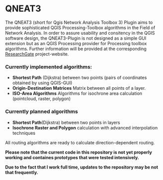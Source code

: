 # QNEAT3

The QNEAT3 (short for Qgis Network Analysis Toolbox 3) Plugin aims to provide sophisticated QGIS Processing-Toolbox algorithms in the Field of Network Analysis. In order to assure usability and consitency in the QGIS software design, the QNEAT3-Plugin is not designed as a simple GUI extension but as an QGIS Processing provider for Processing toolbox algorithms. Further information will be provided at the corresponding [ResearchGate](https://www.researchgate.net/project/Design-of-advanced-network-analysis-algorithms-for-the-QGIS-processing-library) project-website.

### Currently implemented algorithms:
- **Shortest Path** (Dijkstra) between two points (pairs of coordinates obtained by using QGIS-GUI)
- **Origin-Destination Matrices** Matrix between all points of a layer.
- **ISO-Area Algorithms** Algorithms for isochrone area calculation (pointcloud, raster, polygon)

### Currently planned algorithms
- **Shortest Path**(Dijkstra) between two points in layers
- **Isochrone Raster and Polygon** calculation with advanced interpolation techniques

All routing algorithms are ready to calculate direction-dependent routing.

**Please note that the current code in this repository is not yet properly working and containes prototypes that were tested intensively.** 

**Due to the fact that I work full time, updates to the repository may be not that frequently.**
